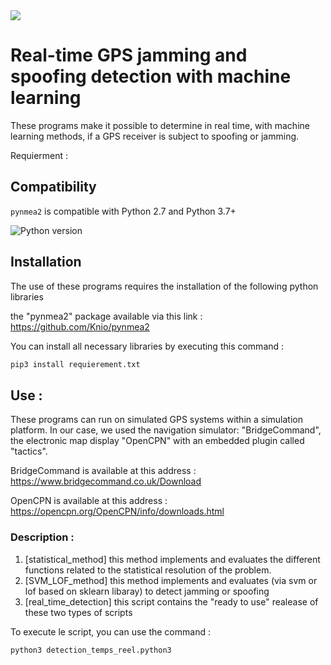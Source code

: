 <img src="https://i.pinimg.com/originals/62/13/46/62134608fbd069d4386232dba878d340.jpg"/>

# Real-time GPS jamming and spoofing detection with machine learning

These programs make it possible to determine in real time, with machine learning methods, if a GPS receiver is subject to spoofing or jamming.

Requierment :

## Compatibility

`pynmea2` is compatible with Python 2.7 and Python 3.7+

![Python version](https://img.shields.io/pypi/pyversions/pynmea2.svg?style=flat)

## Installation 
The use of these programs requires the installation of the following python libraries

the "pynmea2" package available via this link : https://github.com/Knio/pynmea2

You can install all necessary libraries by executing this command : 

```sh
pip3 install requierement.txt
```

## Use  : 

These programs can run on simulated GPS systems within a simulation platform. 
In our case, we used the navigation simulator: "BridgeCommand", the electronic map display "OpenCPN" with an embedded plugin called "tactics".

BridgeCommand is available at this address : https://www.bridgecommand.co.uk/Download

OpenCPN is available at this address : https://opencpn.org/OpenCPN/info/downloads.html

### Description : 

1. [statistical_method] this method implements and evaluates the different functions related to the statistical resolution of the problem.
2. [SVM_LOF_method] this method implements and evaluates (via svm or lof based on sklearn libaray) to detect jamming or spoofing
3. [real_time_detection] this script contains the "ready to use" realease of these two types of scripts

To execute le script, you can use the command : 

```sh
python3 detection_temps_reel.python3
```

